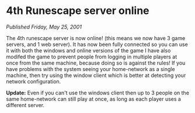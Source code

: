 # 4th Runescape server online
*Published Friday, May 25, 2001*

The 4th runescape server is now online! (this means we now have 3 game servers, and 1 web server). It has now been fully connected so you can use it with both the windows and online versions of the game
I have also modifed the game to prevent people from logging in multiple players at once from the same machine, because doing so is against the rules! If you have problems with the system seeing your home-network as a single machine, then try using the window client which is better at detecting your network configuration.

**Update:** Even if you can't use the windows client then up to 3 people on the same home-network can still play at once, as long as each player uses a different server.
